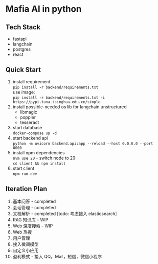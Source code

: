 # Mafia AI in python

## Tech Stack
- fastapi
- langchain
- postgres
- react

## Quick Start
1. install requirement <br>
   `pip install -r backend/requirements.txt` <br>
   use image: <br>
   `pip install -r backend/requirements.txt -i https://pypi.tuna.tsinghua.edu.cn/simple`
2. install possible-needed os lib for langchain unstructured
   - libmagic
   - poppler
   - tesseract
3. start database <br>
   `docker-compose up -d`
4. start backend api <br>
   `python -m uvicorn backend.api:app --reload --host 0.0.0.0 --port 8000`
5. install npm dependencies <br>
   `nvm use 20` - switch node to 20 <br>
   `cd client && npm install`
6. start client <br>
   `npm run dev`

## Iteration Plan
1. 基本问答 - completed
2. 会话管理 - completed
3. 文档解析 - completed [todo: 考虑接入 elasticsearch]
4. RAG 知识库 - WIP
5. Web 深度搜索 - WIP
6. Web 热搜
7. 用户管理
8. 接入微调模型
9. 自定义小应用
10. 盈利模式 - 接入 QQ，Mail，短信，微信小程序